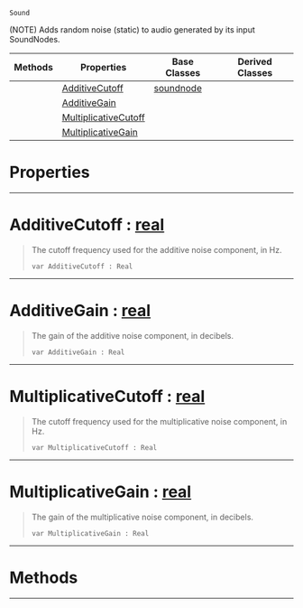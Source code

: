  `Sound`

(NOTE) Adds random noise (static) to audio generated by its input SoundNodes.

|Methods|Properties|Base Classes|Derived Classes|
|---|---|---|---|
| |[ AdditiveCutoff](https://github.com/zeroengineteam/ZeroDocs/code_reference/class_reference/addnoisenode.markdown#additivecutoff-zero-engi)|[soundnode](https://github.com/zeroengineteam/ZeroDocs/code_reference/class_reference/soundnode.markdown)| |
| |[ AdditiveGain](https://github.com/zeroengineteam/ZeroDocs/code_reference/class_reference/addnoisenode.markdown#additivegain-zero-engine)| | |
| |[ MultiplicativeCutoff](https://github.com/zeroengineteam/ZeroDocs/code_reference/class_reference/addnoisenode.markdown#multiplicativecutoff-zer)| | |
| |[ MultiplicativeGain](https://github.com/zeroengineteam/ZeroDocs/code_reference/class_reference/addnoisenode.markdown#multiplicativegain-zero)| | |


 #  Properties


---  
 #  AdditiveCutoff : [real](https://github.com/zeroengineteam/ZeroDocs/code_reference/zilch_base_types/real.markdown)

> The cutoff frequency used for the additive noise component, in Hz.
> ``` lang=cpp, name=Zilch
> var AdditiveCutoff : Real


---  
 #  AdditiveGain : [real](https://github.com/zeroengineteam/ZeroDocs/code_reference/zilch_base_types/real.markdown)

> The gain of the additive noise component, in decibels.
> ``` lang=cpp, name=Zilch
> var AdditiveGain : Real


---  
 #  MultiplicativeCutoff : [real](https://github.com/zeroengineteam/ZeroDocs/code_reference/zilch_base_types/real.markdown)

> The cutoff frequency used for the multiplicative noise component, in Hz.
> ``` lang=cpp, name=Zilch
> var MultiplicativeCutoff : Real


---  
 #  MultiplicativeGain : [real](https://github.com/zeroengineteam/ZeroDocs/code_reference/zilch_base_types/real.markdown)

> The gain of the multiplicative noise component, in decibels.
> ``` lang=cpp, name=Zilch
> var MultiplicativeGain : Real


---  
 #  Methods


---  
 

 